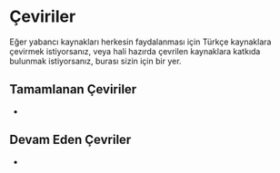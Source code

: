 # Çeviriler

Eğer yabancı kaynakları herkesin faydalanması için Türkçe kaynaklara çevirmek istiyorsanız, veya hali hazırda çevrilen kaynaklara katkıda bulunmak istiyorsanız, burası sizin için bir yer. 

## Tamamlanan Çeviriler

-

## Devam Eden Çevriler

-
